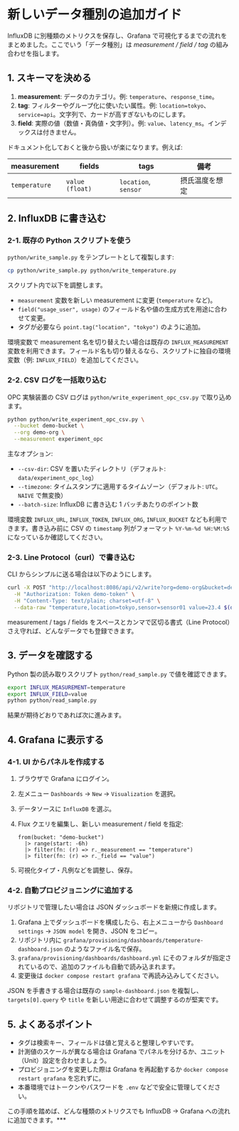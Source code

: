 # 新しいデータ種別の追加ガイド

InfluxDB に別種類のメトリクスを保存し、Grafana で可視化するまでの流れをまとめました。ここでいう「データ種別」は _measurement / field / tag_ の組み合わせを指します。

## 1. スキーマを決める

1. **measurement**: データのカテゴリ。例: `temperature`、`response_time`。
2. **tag**: フィルターやグループ化に使いたい属性。例: `location=tokyo`、`service=api`。文字列で、カードが高すぎないものにします。
3. **field**: 実際の値（数値・真偽値・文字列）。例: `value`、`latency_ms`。インデックスは付きません。

ドキュメント化しておくと後から扱いが楽になります。例えば:

| measurement | fields         | tags                  | 備考             |
|-------------|----------------|-----------------------|------------------|
| `temperature` | `value (float)` | `location`, `sensor` | 摂氏温度を想定 |

## 2. InfluxDB に書き込む

### 2-1. 既存の Python スクリプトを使う

`python/write_sample.py` をテンプレートとして複製します:

```bash
cp python/write_sample.py python/write_temperature.py
```

スクリプト内で以下を調整します。

- `measurement` 変数を新しい measurement に変更 (`temperature` など)。
- `field("usage_user", usage)` のフィールド名や値の生成方式を用途に合わせて変更。
- タグが必要なら `point.tag("location", "tokyo")` のように追加。

環境変数で measurement 名を切り替えたい場合は既存の `INFLUX_MEASUREMENT` 変数を利用できます。フィールド名も切り替えるなら、スクリプトに独自の環境変数（例: `INFLUX_FIELD`）を追加してください。

### 2-2. CSV ログを一括取り込む

OPC 実験装置の CSV ログは `python/write_experiment_opc_csv.py` で取り込めます。

```bash
python python/write_experiment_opc_csv.py \
  --bucket demo-bucket \
  --org demo-org \
  --measurement experiment_opc
```

主なオプション:

- `--csv-dir`: CSV を置いたディレクトリ（デフォルト: `data/experiment_opc_log`）
- `--timezone`: タイムスタンプに適用するタイムゾーン（デフォルト: `UTC`。`NAIVE` で無変換）
- `--batch-size`: InfluxDB に書き込む 1 バッチあたりのポイント数

環境変数 `INFLUX_URL`, `INFLUX_TOKEN`, `INFLUX_ORG`, `INFLUX_BUCKET` なども利用できます。書き込み前に CSV の `timestamp` 列がフォーマット `%Y-%m-%d %H:%M:%S` になっているか確認してください。

### 2-3. Line Protocol（curl）で書き込む

CLI からシンプルに送る場合は以下のようにします。

```bash
curl -X POST "http://localhost:8086/api/v2/write?org=demo-org&bucket=demo-bucket&precision=ns" \
  -H "Authorization: Token demo-token" \
  -H "Content-Type: text/plain; charset=utf-8" \
  --data-raw "temperature,location=tokyo,sensor=sensor01 value=23.4 $(date +%s%N)"
```

measurement / tags / fields をスペースとカンマで区切る書式（Line Protocol）さえ守れば、どんなデータでも登録できます。

## 3. データを確認する

Python 製の読み取りスクリプト `python/read_sample.py` で値を確認できます。

```bash
export INFLUX_MEASUREMENT=temperature
export INFLUX_FIELD=value
python python/read_sample.py
```

結果が期待どおりであれば次に進みます。

## 4. Grafana に表示する

### 4-1. UI からパネルを作成する

1. ブラウザで Grafana にログイン。
2. 左メニュー `Dashboards` → `New` → `Visualization` を選択。
3. データソースに `InfluxDB` を選ぶ。
4. Flux クエリを編集し、新しい measurement / field を指定:

   ```flux
   from(bucket: "demo-bucket")
     |> range(start: -6h)
     |> filter(fn: (r) => r._measurement == "temperature")
     |> filter(fn: (r) => r._field == "value")
   ```

5. 可視化タイプ・凡例などを調整し、保存。

### 4-2. 自動プロビジョニングに追加する

リポジトリで管理したい場合は JSON ダッシュボードを新規に作成します。

1. Grafana 上でダッシュボードを構成したら、右上メニューから `Dashboard settings` → `JSON model` を開き、JSON をコピー。
2. リポジトリ内に `grafana/provisioning/dashboards/temperature-dashboard.json` のようなファイル名で保存。
3. `grafana/provisioning/dashboards/dashboard.yml` にそのフォルダが指定されているので、追加のファイルも自動で読み込まれます。
4. 変更後は `docker compose restart grafana` で再読み込みしてください。

JSON を手書きする場合は既存の `sample-dashboard.json` を複製し、`targets[0].query` や `title` を新しい用途に合わせて調整するのが堅実です。

## 5. よくあるポイント

- タグは検索キー、フィールドは値と覚えると整理しやすいです。
- 計測値のスケールが異なる場合は Grafana でパネルを分けるか、ユニット（Unit）設定を合わせましょう。
- プロビジョニングを変更した際は Grafana を再起動するか `docker compose restart grafana` を忘れずに。
- 本番環境ではトークンやパスワードを `.env` などで安全に管理してください。

この手順を踏めば、どんな種類のメトリクスでも InfluxDB → Grafana への流れに追加できます。***
